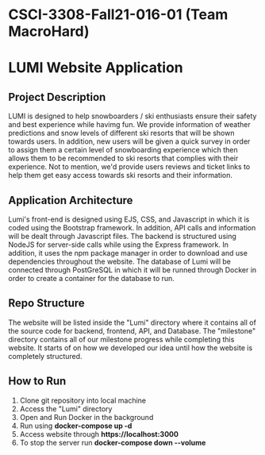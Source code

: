 # CSCI-3308-Fall21-016-01 (Team MacroHard)
# LUMI Website Application

## Project Description
LUMI is designed to help snowboarders / ski enthusiasts ensure their safety and best experience while havimg fun. We provide information of weather predictions and snow levels of different ski resorts that will be shown towards users. In addition, new users will be given a quick survey in order to assign them a certain level of snowboarding experience which then allows them to be recommended to ski resorts that complies with their experience. Not to mention, we'd provide users reviews and ticket links to help them get easy access towards ski resorts and their information.

## Application Architecture
Lumi's front-end is designed using EJS, CSS, and Javascript in which it is coded using the Bootstrap framework. In addition, API calls and information will be dealt through Javascript files.
The backend is structured using NodeJS for server-side calls while using the Express framework. In addition, it uses the npm package manager in order to download and use dependencies throughout the website.
The database of Lumi will be connected through PostGreSQL in which it will be runned through Docker in order to create a container for the database to run.

## Repo Structure
The website will be listed inside the "Lumi" directory where it contains all of the source code for backend, frontend, API, and Database. The "milestone" directory contains all of our milestone progress while completing this website. It starts of on how we developed our idea until how the website is completely structured.

## How to Run
1. Clone git repository into local machine
2. Access the "Lumi" directory
3. Open and Run Docker in the background
4. Run using **docker-compose up -d**
5. Access website through **https://localhost:3000**
6. To stop the server run **docker-compose down --volume**

